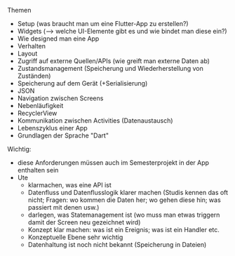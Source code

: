
Themen
- Setup (was braucht man um eine Flutter-App zu erstellen?)
- Widgets (--> welche UI-Elemente gibt es und wie bindet man diese ein?)
- Wie designed man eine App
- Verhalten 
- Layout
- Zugriff auf externe Quellen/APIs (wie greift man externe Daten ab)
- Zustandsmanagement (Speicherung und Wiederherstellung von Zuständen)
- Speicherung auf dem Gerät (+Serialisierung)
- JSON
- Navigation zwischen Screens
- Nebenläufigkeit
- RecyclerView
- Kommunikation zwischen Activities (Datenaustausch)
- Lebenszyklus einer App
- Grundlagen der Sprache "Dart"


Wichtig:
- diese Anforderungen müssen auch im Semesterprojekt in der App enthalten sein
- Ute
	- klarmachen, was eine API ist
	- Datenfluss und Datenflusslogik klarer machen (Studis kennen das oft nicht; Fragen: wo kommen die Daten her; wo gehen diese hin; was passiert mit denen usw.)
	- darlegen, was Statemanagement ist (wo muss man etwas triggern damit der Screen neu gezeichnet wird)
	- Konzept klar machen: was ist ein Ereignis; was ist ein Handler etc.
	- Konzeptuelle Ebene sehr wichtig
	- Datenhaltung ist noch nicht bekannt (Speicherung in Dateien)

